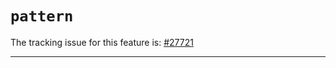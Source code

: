 # `pattern`

The tracking issue for this feature is: [#27721]

[#27721]: https://github.com/rust-lang/rust/issues/27721

------------------------
